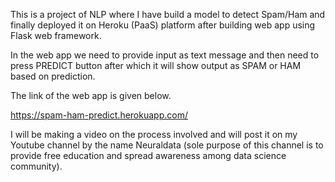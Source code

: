 This is a project of NLP where I have build a model to detect Spam/Ham and finally deployed it on Heroku (PaaS) platform after building web app using Flask web framework.

In the web app we need to provide input as text message and then need to press PREDICT button after which it will show output as SPAM or HAM based on prediction.

The link of the web app is given below. 

https://spam-ham-predict.herokuapp.com/

I will be making a video on the process involved and will post it on my Youtube channel by the name Neuraldata (sole purpose of this channel is to provide free education and spread awareness among data science community).
